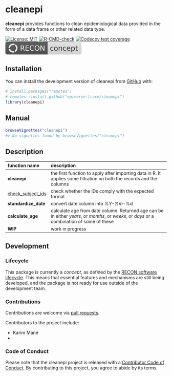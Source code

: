 
<!-- README.md is generated from README.Rmd. Please edit that file. -->
<!-- The code to render this README is stored in .github/workflows/render-readme.yaml -->
<!-- Variables marked with double curly braces will be transformed beforehand: -->
<!-- `packagename` is extracted from the DESCRIPTION file -->
<!-- `gh_repo` is extracted via a special environment variable in GitHub Actions -->
<!-- README.md is generated from README.Rmd. Please edit that file -->

# cleanepi

**cleanepi** provides functions to clean epidemiological data provided
in the form of a data frame or other related data type.

<!-- badges: start -->

[![License:
MIT](https://img.shields.io/badge/License-MIT-yellow.svg)](https://opensource.org/licenses/MIT)
[![R-CMD-check](https://github.com/epiverse-trace/cleanepi/actions/workflows/R-CMD-check.yaml/badge.svg)](https://github.com/epiverse-trace/cleanepi/actions/workflows/R-CMD-check.yaml)
[![Codecov test
coverage](https://codecov.io/gh/epiverse-trace/cleanepi/branch/main/graph/badge.svg)](https://app.codecov.io/gh/epiverse-trace/cleanepi?branch=main)
[![lifecycle-concept](https://raw.githubusercontent.com/reconverse/reconverse.github.io/master/images/badge-concept.svg)](https://www.reconverse.org/lifecycle.html#concept)
<!-- badges: end -->

## Installation

You can install the development version of cleanepi from
[GitHub](https://github.com/) with:

``` r
# install.packages("remotes")
# remotes::install_github("epiverse-trace/cleanepi")
library(cleanepi)
```

## Manual

``` r
browseVignettes("cleanepi")
#> No vignettes found by browseVignettes("cleanepi")
```

## Description

| function name                                   | description                                                                                                                                 |
|:------------------------------------------------|:--------------------------------------------------------------------------------------------------------------------------------------------|
| **cleanepi**                                    | the first function to apply after importing data in R. It applies some filtration on both the records and the columns                       |
| [check_subject_ids](./doc/check_subject_ids.md) | check whether the IDs comply with the expected format                                                                                       |
| **standardize_date**                            | convert date column into *%Y-%m-%d*                                                                                                         |
| **calculate_age**                               | calculate age from date column. Returned age can be in either *years*, or *months*, or *weeks*, or *days* or a combination of some of these |
| **WIP**                                         | work in progress                                                                                                                            |

## Development

### Lifecycle

This package is currently a *concept*, as defined by the [RECON software
lifecycle](https://www.reconverse.org/lifecycle.html). This means that
essential features and mechanisms are still being developed, and the
package is not ready for use outside of the development team.

### Contributions

Contributions are welcome via [pull
requests](https://github.com/epiverse-trace/cleanepi/pulls).

Contributors to the project include:

- Karim Mané
- 

### Code of Conduct

Please note that the cleanepi project is released with a [Contributor
Code of
Conduct](https://github.com/epiverse-trace/.github/blob/main/CODE_OF_CONDUCT.md).
By contributing to this project, you agree to abide by its terms.
